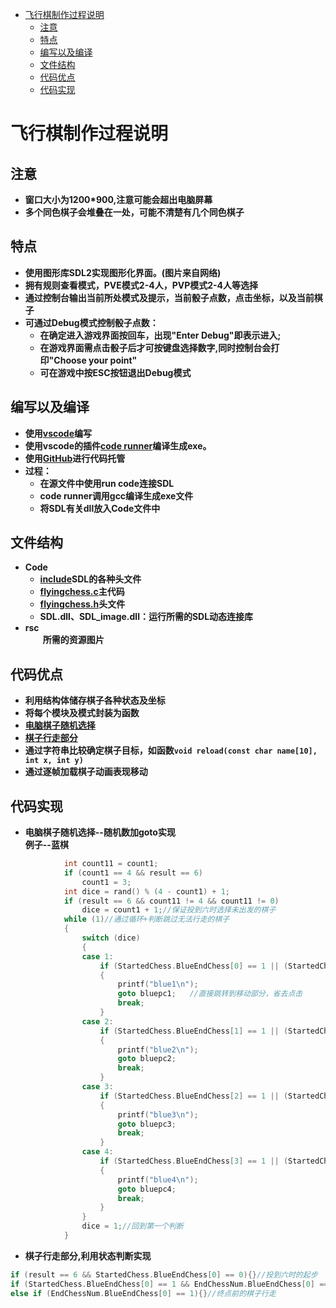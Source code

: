 - [飞行棋制作过程说明](#飞行棋制作过程说明)
  - [注意](#注意)
  - [特点](#特点)
  - [编写以及编译](#编写以及编译)
  - [文件结构](#文件结构)
  - [代码优点](#代码优点)
  - [代码实现](#代码实现)

# 飞行棋制作过程说明 
## 注意
-  **窗口大小为1200*900,注意可能会超出电脑屏幕**
-  **多个同色棋子会堆叠在一处，可能不清楚有几个同色棋子**
## 特点 
-  **使用图形库SDL2实现图形化界面。(图片来自网络)**   
-  **拥有规则查看模式，PVE模式2-4人，PVP模式2-4人等选择**
-  **通过控制台输出当前所处模式及提示，当前骰子点数，点击坐标，以及当前棋子**  
-  **可通过Debug模式控制骰子点数：**
   -  **在确定进入游戏界面按回车，出现"Enter Debug"即表示进入;**
   -  **在游戏界面需点击骰子后才可按键盘选择数字,同时控制台会打印"Choose your point"**
   -  **可在游戏中按ESC按钮退出Debug模式**
 
## 编写以及编译  
- **使用[vscode](https://code.visualstudio.com/)编写**  
- **使用vscode的插件[code runner](https://marketplace.visualstudio.com/items?itemName=formulahendry.code-runner)编译生成exe。**
- **使用[GitHub](https://github.com/kaipol/flying-chess)进行代码托管**
- **过程：**
  - **在源文件中使用run code连接SDL**  
  - **code runner调用gcc编译生成exe文件** 
  - **将SDL有关dll放入Code文件中**  
 
## 文件结构
- **Code**  
  - [**include**](./Code/include)**SDL的各种头文件**  
  - [**flyingchess.c**](./Code/flyingchess.c)**主代码**
  - [**flyingchess.h**](./Code/flyingchess.h)**头文件**  
  - **SDL.dll、SDL_image.dll：运行所需的SDL动态连接库**
- **rsc**  
  &emsp;&emsp;**所需的资源图片**  
 
## 代码优点
- **利用结构体储存棋子各种状态及坐标**  
- **将每个模块及模式封装为函数**  
- [**电脑棋子随机选择**](#电脑棋子随机选择 "实现过程") 
- [**棋子行走部分**](#棋子行走部分 "实现过程")   
- **通过字符串比较确定棋子目标，如函数`void reload(const char name[10], int x, int y)`**
- **通过逐帧加载棋子动画表现移动**
  
## 代码实现
-  <span id="电脑棋子随机选择">**电脑棋子随机选择--随机数加goto实现**<span>  
  **例子--蓝棋**
``` c++
            int count11 = count1;
            if (count1 == 4 && result == 6)
                count1 = 3;
            int dice = rand() % (4 - count1) + 1;
            if (result == 6 && count11 != 4 && count11 != 0)
                dice = count1 + 1;//保证投到六时选择未出发的棋子
            while (1)//通过循环+判断跳过无法行走的棋子
            {
                switch (dice)
                {
                case 1:
                    if (StartedChess.BlueEndChess[0] == 1 || (StartedChess.BlueEndChess[0] == 0 && result == 6))
                    {
                        printf("blue1\n");
                        goto bluepc1;   //直接跳转到移动部分，省去点击
                        break;
                    }
                case 2:
                    if (StartedChess.BlueEndChess[1] == 1 || (StartedChess.BlueEndChess[1] == 0 && result == 6))
                    {
                        printf("blue2\n");
                        goto bluepc2;
                        break;
                    }
                case 3:
                    if (StartedChess.BlueEndChess[2] == 1 || (StartedChess.BlueEndChess[2] == 0 && result == 6))
                    {
                        printf("blue3\n");
                        goto bluepc3;
                        break;
                    }
                case 4:
                    if (StartedChess.BlueEndChess[3] == 1 || (StartedChess.BlueEndChess[3] == 0 && result == 6))
                    {
                        printf("blue4\n");
                        goto bluepc4;
                        break;
                    }
                }
                dice = 1;//回到第一个判断
            }
```  
- <span id="棋子行走部分">**棋子行走部分,利用状态判断实现**<span>
``` c++
if (result == 6 && StartedChess.BlueEndChess[0] == 0){}//投到六时的起步
if (StartedChess.BlueEndChess[0] == 1 && EndChessNum.BlueEndChess[0] == 0){}//在未到终点前的行走
else if (EndChessNum.BlueEndChess[0] == 1){}//终点前的棋子行走
```
